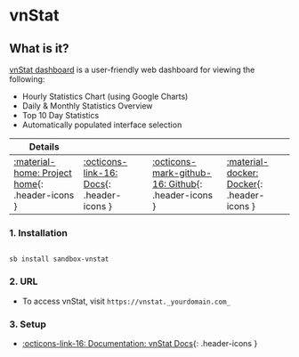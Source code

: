 # vnStat

## What is it?

[vnStat dashboard](https://github.com/alexandermarston/vnstat-dashboard) is a user-friendly web dashboard for viewing the following:

- Hourly Statistics Chart (using Google Charts)
- Daily & Monthly Statistics Overview
- Top 10 Day Statistics
- Automatically populated interface selection

| Details     |             |             |             |
|-------------|-------------|-------------|-------------|
| [:material-home: Project home](https://github.com/alexandermarston/vnstat-dashboard){: .header-icons } | [:octicons-link-16: Docs](https://github.com/alexandermarston/vnstat-dashboard){: .header-icons } | [:octicons-mark-github-16: Github](https://github.com/alexandermarston/vnstat-dashboard){: .header-icons } | [:material-docker: Docker](https://hub.docker.com/r/amarston/vnstat-dashboard){: .header-icons }|

### 1. Installation

``` shell

sb install sandbox-vnstat

```

### 2. URL

- To access vnStat, visit `https://vnstat._yourdomain.com_`

### 3. Setup

- [:octicons-link-16: Documentation: vnStat Docs](https://github.com/alexandermarston/vnstat-dashboard){: .header-icons }
